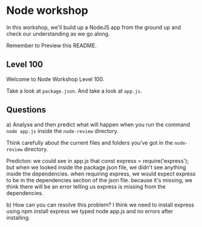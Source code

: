 # Node workshop

In this workshop, we'll build up a NodeJS app from the ground up and check our understanding as we go along.

Remember to Preview this README.

## Level 100

Welcome to Node Workshop Level 100.

Take a look at `package.json`.
And take a look at `app.js`.

## Questions

a) Analyse and then predict what will happen when you run the command `node app.js` inside the `node-review` directory.

Think carefully about the current files and folders you've got in the `node-review` directory.

Predicton: we could see in app.js that const express = require('express'); but when we looked inside the package.json file, we didn't see anything inside the dependencies. when requiring express, we would expect express to be in the dependencies section of the json file. because it's missing, we think there will be an error telling us express is missing from the dependencies.

b) How can you can resolve this problem?
I think we need to install express using npm install express
we typed node app.js and no errors after installing.
